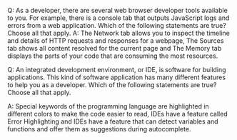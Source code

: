 Q: As a developer, there are several web browser developer tools available to you. For example, there is a console tab that outputs JavaScript logs and errors from a web application. Which of the following statements are true? Choose all that apply.
A: The Network tab allows you to inspect the timeline and details of HTTP requests and responses for a webpage, The Sources tab shows all content resolved for the current page and  The Memory tab displays the parts of your code that are consuming the most resources.

Q: An integrated development environment, or IDE, is software for building applications. This kind of software application has many different features to help you as a developer. Which of the following statements are true? Choose all that apply.

A: Special keywords of the programming language are highlighted in different colors to make the code easier to read, IDEs have a feature called Error Highlighting and IDEs have a feature that can detect variables and functions and offer them as suggestions during autocomplete. 